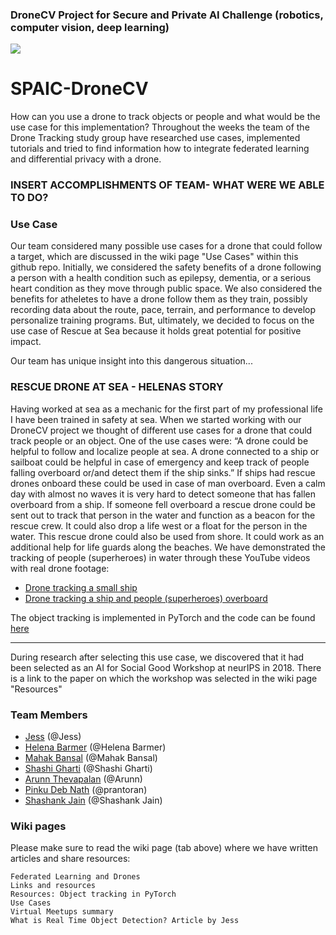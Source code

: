 ### DroneCV Project for Secure and Private AI Challenge (robotics, computer vision, deep learning)

![](https://github.com/jess-s/SPAIC-DroneCV/blob/master/images/20190818_134626(1).jpg)

# SPAIC-DroneCV
How can you use a drone to track objects or people and what would be the use case for this implementation?
Throughout the weeks the team of the Drone Tracking study group have researched use cases, implemented tutorials and tried to find information how to integrate federated learning and differential privacy with a drone.

### INSERT ACCOMPLISHMENTS OF TEAM- WHAT WERE WE ABLE TO DO?

### Use Case
Our team considered many possible use cases for a drone that could follow a target, which are discussed in the wiki page "Use Cases" within this github repo.  Initially, we considered the safety benefits of a drone following a person with a health condition such as epilepsy, dementia, or a serious heart condition as they move through public space.  We also considered the benefits for atheletes to have a drone follow them as they train, possibly recording data about the route, pace, terrain, and performance to develop personalize training programs.  But, ultimately, we decided to focus on the use case of Rescue at Sea because it holds great potential for positive impact.

Our team has unique insight into this dangerous situation... 

### RESCUE DRONE AT SEA - HELENAS STORY
Having worked at sea as a mechanic for the first part of my professional life I have been trained in safety at sea. 
When we started working with our DroneCV project we thought of different use cases for a drone that could track people or an object. One of the use cases were:
“A drone could be helpful to follow and localize people at sea. A drone connected to a ship or sailboat could be helpful in case of emergency and keep track of people falling overboard or/and detect them if the ship sinks.”
If ships had rescue drones onboard these could be used in case of man overboard. Even a calm day with almost no waves it is very hard to detect someone that has fallen overboard from a ship. If someone fell overboard a rescue drone could be sent out to track that person in the water and function as a beacon for the rescue crew. It could also drop a life west or a float for the person in the water. 
This rescue drone could also be used from shore. It could work as an additional help for life guards along the beaches.
We have demonstrated the tracking of people (superheroes) in water through these YouTube videos with real drone footage:
- [Drone tracking a small ship](https://www.youtube.com/watch?v=jDfStGdL60I&feature=youtu.be)
- [Drone tracking a ship and people (superheroes) overboard](https://www.youtube.com/watch?v=TN6UGnpygcQ&feature=youtu.be)

The object tracking is implemented in PyTorch and the code can be found [here](https://github.com/jess-s/SPAIC-DroneCV/tree/master/PyTorch_Objecttracking)
***
During research after selecting this use case, we discovered that it had  been selected as an AI for Social Good Workshop at neurIPS in 2018.  There is a link to the paper on which the workshop was selected in the wiki page "Resources"



### Team Members
- [Jess](https://github.com/jess-s) (@Jess) 
- [Helena Barmer](https://github.com/helenabarmer) (@Helena Barmer) 
- [Mahak Bansal](https://github.com/mahakbansal) (@Mahak Bansal) 
- [Shashi Gharti](https://github.com/shashigharti) (@Shashi Gharti) 
- [Arunn Thevapalan](https://github.com/arunn-thevapalan) (@Arunn) 
- [Pinku Deb Nath](https://github.com/prantoran) (@prantoran) 
- [Shashank Jain](https://github.com/Shashankjain12) (@Shashank Jain) 


### Wiki pages

Please make sure to read the wiki page (tab above) where we have written articles and share resources:

    Federated Learning and Drones
    Links and resources
    Resources: Object tracking in PyTorch
    Use Cases
    Virtual Meetups summary
    What is Real Time Object Detection? Article by Jess
